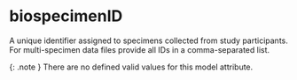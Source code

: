 # biospecimenID
A unique identifier assigned to specimens collected from study participants. For multi-specimen data files provide all IDs in a comma-separated list.


{: .note }
There are no defined valid values for this model attribute.
